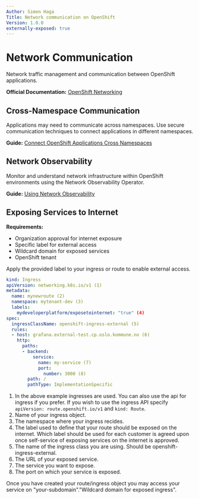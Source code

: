 ```yaml
---
Author: Simen Haga 
Title: Network communication on OpenShift 
Version: 1.0.0  
externally-exposed: true  
---
```


# Network Communication

Network traffic management and communication between OpenShift applications.

**Official Documentation:** [OpenShift Networking](https://docs.openshift.com/container-platform/latest/networking/understanding-networking.html)

## Cross-Namespace Communication

Applications may need to communicate across namespaces. Use secure communication techniques to connect applications in different namespaces.

**Guide:** [Connect OpenShift Applications Cross Namespaces](connect-openshift-application-cross-namespaces.md)

## Network Observability

Monitor and understand network infrastructure within OpenShift environments using the Network Observability Operator.

**Guide:** [Using Network Observability](../Observability/using-network-observability.md)

## Exposing Services to Internet

**Requirements:**

  - Organization approval for internet exposure
  - Specific label for external access
  - Wildcard domain for exposed services
  - OpenShift tenant

Apply the provided label to your ingress or route to enable external access.

```yaml title="Example"
kind: Ingress
apiVersion: networking.k8s.io/v1 (1)
metadata: 
  name: mynewroute (2)
  namespace: mytenant-dev (3)
  labels: 
    mydeveloperplatform/exposetointernet: "true" (4) 
spec:
  ingressClassName: openshift-ingress-external (5)
  rules:
  - host: grafana.external-test.cp.oslo.kommune.no (6) 
    http:
      paths:
      - backend:
          service:
            name: my-service (7)
            port:
              number: 3000 (8)
        path: /
        pathType: ImplementationSpecific
```

1. In the above example ingresses are used. You can also use the api for ingress if you prefer. If you wish to use the ingress API specify `apiVersion: route.openshift.io/v1` and `kind: Route`.
2. Name of your ingress object.
3. The namespace where your ingress recides.
4. The label used to define that your route should be exposed on the internet. Which label should be used for each customer is agreed upon once self-service of exposing services on the internet is approved.
5. The name of the ingress class you are using. Should be openshift-ingress-external. 
6. The URL of your exposed service.
7. The service you want to expose.
8. The port on which your service is exposed.

Once you have created your route/ingress object you may access your service on "your-subdomain"."Wildcard domain for exposed ingress".